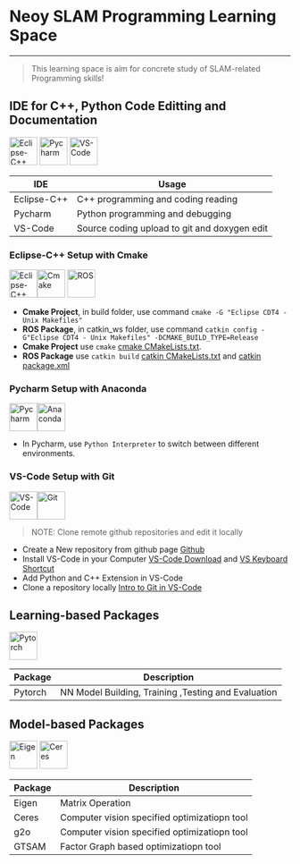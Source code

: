 # Neoy SLAM Programming Learning Space

----

> This learning space is aim for concrete study of SLAM-related Programming skills!

## IDE for C++, Python Code Editting and Documentation

<img src="https://cdn.worldvectorlogo.com/logos/eclipse-11.svg" alt="Eclipse-C++ " height="50" title="Eclipse-C++ ">
<img src="https://upload.wikimedia.org/wikipedia/commons/thumb/1/1d/PyCharm_Icon.svg/128px-PyCharm_Icon.svg.png" alt="Pycharm" height="50" title="Pycharm">
<img src="https://cdn.worldvectorlogo.com/logos/visual-studio-code-1.svg" alt="VS-Code"  height="50" title="VS-Code">

| IDE | Usage | 
| ------ | ----------- |
| Eclipse-C++  | C++ programming and coding reading |
| Pycharm  | Python programming and debugging |
| VS-Code  | Source coding upload to git and doxygen edit  |

### Eclipse-C++ Setup with Cmake 
<img src="https://cdn.worldvectorlogo.com/logos/eclipse-11.svg" alt="Eclipse-C++ "  height="50" title="Eclipse-C++ "><img src="https://upload.wikimedia.org/wikipedia/commons/thumb/1/13/Cmake.svg/192px-Cmake.svg.png" alt="Cmake" height="50" title="Cmake">  <img src="https://images.squarespace-cdn.com/content/v1/606d378755a86f589aa297b7/1621897385511-NS0QWVKNHWBGWPM39B7L/ros_logo_large.png" alt="ROS" height="50" title="ROS">


 - **Cmake Project**, in build folder, use command `cmake -G "Eclipse CDT4 - Unix Makefiles"`
 - **ROS Package**, in catkin_ws folder, use command `catkin config -G"Eclipse CDT4 - Unix Makefiles" -DCMAKE_BUILD_TYPE=Release` 
 - **Cmake Project** use `cmake` [cmake CMakeLists.txt].
 - **ROS Package** use `catkin build` [catkin CMakeLists.txt] and  [catkin package.xml]

### Pycharm Setup with Anaconda
<img src="https://upload.wikimedia.org/wikipedia/commons/thumb/1/1d/PyCharm_Icon.svg/128px-PyCharm_Icon.svg.png" alt="Pycharm" height="50" title="Pycharm"><img src="https://upload.wikimedia.org/wikipedia/en/thumb/c/cd/Anaconda_Logo.png/240px-Anaconda_Logo.png" alt="Anaconda" height="50" title="Anaconda">

 - In Pycharm, use `Python Interpreter` to switch between different environments.

### VS-Code Setup with Git

<img src="https://cdn.worldvectorlogo.com/logos/visual-studio-code-1.svg" alt="VS-Code"  height="50" title="VS-Code"><img src="https://cdn.worldvectorlogo.com/logos/git-icon.svg" alt="Git" height="50" title="Git">

> NOTE: Clone remote github repositories and edit it locally

 - Create a New repository from github page [Github]
 - Install VS-Code in your Computer [VS-Code Download] and [VS Keyboard Shortcut]
 - Add Python and C++ Extension in VS-Code 
 - Clone a repository locally [Intro to Git in VS-Code]


## Learning-based Packages

<img src="https://pytorch.org/assets/images/pytorch-logo.png" alt="Pytorch" height="50" title="Pytorch">

| Package | Description | 
| ------ | ----------- |
| Pytorch   | NN Model Building, Training ,Testing and Evaluation|


## Model-based Packages 

<img src="https://eigen.tuxfamily.org/dox/Eigen_Silly_Professor_64x64.png" alt="Eigen"  height="50" title="Eigen">
<img src="https://avatars.githubusercontent.com/u/6327561?s=200&v=4" alt="Ceres"  height="50" title="Ceres">

| Package | Description |
| ------ | ----------- |
| Eigen   | Matrix Operation |
| Ceres   | Computer vision specified optimizatiopn tool | 
| g2o   | Computer vision specified optimizatiopn tool | 
| GTSAM   | Factor Graph based optimizatiopn tool | 


[Github]: <https://github.com/>
[VS-Code Download]: <https://code.visualstudio.com/download>
[VS Keyboard Shortcut]: <https://code.visualstudio.com/shortcuts/keyboard-shortcuts-linux.pdf>
[Intro to Git in VS-Code]: <https://code.visualstudio.com/docs/sourcecontrol/intro-to-git>
[cmake CMakeLists.txt]: <https://cmake.org/cmake/help/latest/guide/tutorial/index.html>
[catkin CMakeLists.txt]: <http://wiki.ros.org/catkin/CMakeLists.txt>
[catkin package.xml]: <http://wiki.ros.org/catkin/package.xml>